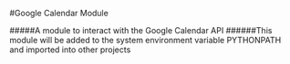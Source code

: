#Google Calendar Module

#####A module to interact with the Google Calendar API
######This module will be added to the system environment variable PYTHONPATH and imported into other projects